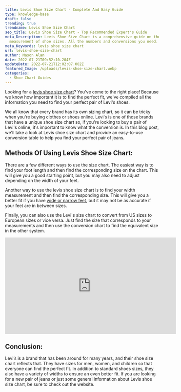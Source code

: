 ```yaml
---
title: Levis Shoe Size Chart - Complete And Easy Guide
type: knowledge-base
draft: false
trending: true
trendname: Levis Shoe Size Chart
seo_title: Levis Shoe Size Chart - Top Recommended Expert's Guide
meta_Description: Levis Shoe Size Chart is a comprehensive guide on the
  measurement of shoe sizes. All the numbers and conversions you need.
meta_Keywords: levis shoe size chart
url: levis-shoe-size-chart
author: Mason Alan
date: 2022-07-21T09:52:10.204Z
updateDate: 2022-07-21T12:02:07.002Z
featured_Image: /uploads/levis-shoe-size-chart.webp
categories:
  - Shoe Chart Guides
---
```

Looking for a <a href="https://shoesspy.com/levis-shoe-size-chart/" target="_blank" rel="noopener">levis shoe size chart</a>? You've come to the right place! Because we know how important it is to find the perfect fit, we've compiled all the information you need to find your perfect pair of Levi's shoes.

We all know that every brand has its own sizing chart, so it can be tricky when you're buying clothes or shoes online. Levi's is one of those brands that have a unique shoe size chart so, if you're looking to buy a pair of Levi's online, it's important to know what the conversion is. In this blog post, we'll take a look at Levis shoe size chart and provide an easy-to-use conversion table to help you find your perfect pair of jeans.

## **Methods Of Using Levis Shoe Size Chart:**

There are a few different ways to use the size chart. The easiest way is to find your foot length and then find the corresponding size on the chart. This will give you a good starting point, but you may also need to adjust depending on the width of your feet.

Another way to use the levis shoe size chart is to find your width measurement and then find the corresponding size. This will give you a better fit if you have <a href="http://www.differencebetween.net/miscellaneous/difference-between-wide-feet-and-narrow-feet/" target="_blank" rel="nofollow" rel="noopener">wide or narrow feet</a>, but it may not be as accurate if your feet are in between sizes.

Finally, you can also use the Levi's size chart to convert from US sizes to European sizes or vice versa. Just find the size that corresponds to your measurements and then use the conversion chart to find the equivalent size in the other system.

<iframe width="560" height="315" src="https://www.youtube.com/embed/PAHAPL14ig0" title="YouTube video player" frameborder="0" allow="accelerometer; autoplay; clipboard-write; encrypted-media; gyroscope; picture-in-picture" allowfullscreen></iframe>

## **Conclusion:**

Levi’s is a brand that has been around for many years, and their shoe size chart reflects that. They have sizes for men, women, and children so that everyone can find the perfect fit. In addition to standard shoes sizes, they also have a variety of widths to ensure an even better fit. If you are looking for a new pair of jeans or just some general information about Levis shoe size chart, be sure to check out the website.